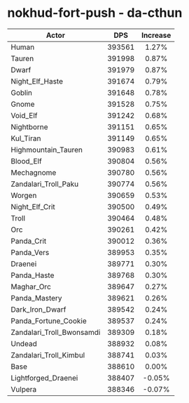 # nokhud-fort-push - da-cthun
| Actor | DPS | Increase |
|---|:---:|:---:|
|Human|393561|1.27%|
|Tauren|391998|0.87%|
|Dwarf|391979|0.87%|
|Night_Elf_Haste|391674|0.79%|
|Goblin|391648|0.78%|
|Gnome|391528|0.75%|
|Void_Elf|391242|0.68%|
|Nightborne|391151|0.65%|
|Kul_Tiran|391149|0.65%|
|Highmountain_Tauren|390983|0.61%|
|Blood_Elf|390804|0.56%|
|Mechagnome|390780|0.56%|
|Zandalari_Troll_Paku|390774|0.56%|
|Worgen|390659|0.53%|
|Night_Elf_Crit|390500|0.49%|
|Troll|390464|0.48%|
|Orc|390261|0.42%|
|Panda_Crit|390012|0.36%|
|Panda_Vers|389953|0.35%|
|Draenei|389771|0.30%|
|Panda_Haste|389768|0.30%|
|Maghar_Orc|389647|0.27%|
|Panda_Mastery|389621|0.26%|
|Dark_Iron_Dwarf|389542|0.24%|
|Panda_Fortune_Cookie|389537|0.24%|
|Zandalari_Troll_Bwonsamdi|389309|0.18%|
|Undead|388932|0.08%|
|Zandalari_Troll_Kimbul|388741|0.03%|
|Base|388610|0.00%|
|Lightforged_Draenei|388407|-0.05%|
|Vulpera|388346|-0.07%|
